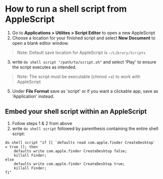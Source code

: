 # How to run a shell script from AppleScript
1. Go to **Applications > Utilites > Script Editor** to open a new AppleScript
2. Choose a location for your finished script and select **New Document** to open a blank editor window.
> Note: Default save location for AppleScript is `~/Library/Scripts`
3. write `do shell script "/path/to/script.sh"` and select 'Play' to ensure the script executes as intended.
> Note: The script must be executable (chmod +x) to work with AppleScript
5. Under **File Format** save as 'script' or if you want a clickable app, save as 'Application' instead.

## Embed your shell script within an AppleScript
1. Follow steps 1 & 2 from above
2. write `do shell script` followed by parenthesis containing the entire shell script:
```
do shell script "if [[ `defaults read com.apple.finder CreateDesktop` = true ]]; then
	defaults write com.apple.finder CreateDesktop false;
	killall Finder;
else
	defaults write com.apple.finder CreateDesktop true;
	killall Finder;
fi"
```
